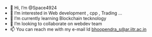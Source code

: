 - 👋 Hi, I’m @Space4924
- 👀 I’m interested in Web development , cpp , Trading ...
- 🌱 I’m currently learning Blockchain tecknology
- 💞️ I’m looking to collaborate on webdev team 
- 📫 You can reach me with my e-mail Id bhoopendra_s@ar.iitr.ac.in

<!---
Space4924/Space4924 is a ✨ special ✨ repository because its `README.md` (this file) appears on your GitHub profile.
You can click the Preview link to take a look at your changes.
--->
